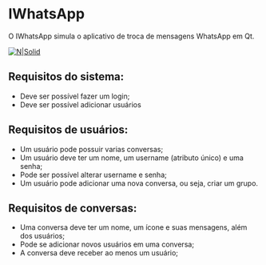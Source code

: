 # IWhatsApp

O IWhatsApp simula o aplicativo de troca de mensagens WhatsApp em Qt.

[![N|Solid](https://www.google.com/url?sa=i&url=https%3A%2F%2Fcanaltech.com.br%2Fredes-sociais%2Fwhatsapp-web-saiba-como-ver-mensagens-escondido-no-app%2F&psig=AOvVaw3Gmqe9mDmRI-ekPuPVFqlp&ust=1630733724591000&source=images&cd=vfe&ved=0CAkQjRxqFwoTCNjM89WK4vICFQAAAAAdAAAAABAD)](https://www.whatsapp.com)


## Requisitos do sistema:

* Deve ser possível fazer um login;
* Deve ser possível adicionar usuários

## Requisitos de usuários:

* Um usuário pode possuir varias conversas;
* Um usuário deve ter um nome, um username (atributo único) e uma senha;
* Pode ser possível alterar username e senha;
* Um usuário pode adicionar uma nova conversa, ou seja, criar um grupo.

## Requisitos de conversas:

* Uma conversa deve ter um nome, um ícone e suas mensagens, além dos usuários;
* Pode se adicionar novos usuários em uma conversa;
* A conversa deve receber ao menos um usuário;